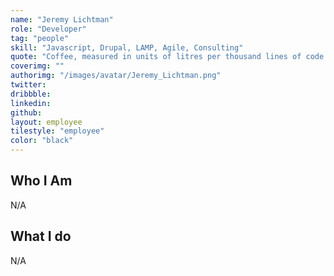```yaml
---
name: "Jeremy Lichtman"
role: "Developer"
tag: "people"
skill: "Javascript, Drupal, LAMP, Agile, Consulting"
quote: "Coffee, measured in units of litres per thousand lines of code."
coverimg: ""
authorimg: "/images/avatar/Jeremy_Lichtman.png"
twitter:
dribbble: 
linkedin:
github:
layout: employee
tilestyle: "employee"
color: "black"
---
```


## Who I Am

N/A

## What I do

N/A